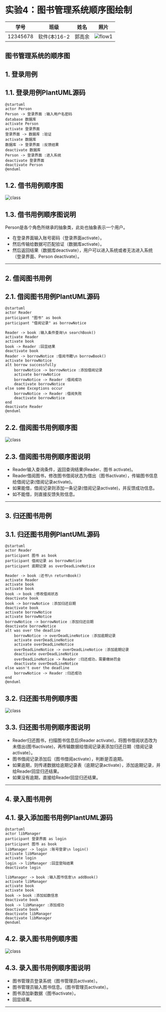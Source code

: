 # 实验4：图书管理系统顺序图绘制
|学号|班级|姓名|照片|
|:-------:|:-------------: | :----------:|:---:|
|12345678|软件(本)16-2|郭高余|![flow1](../myself.jpg)|

## 图书管理系统的顺序图

## 1. 登录用例
## 1.1. 登录用例PlantUML源码

``` sequence
@startuml
actor Person
Person -> 登录界面 :输入用户名密码
database 数据库
activate Person
activate 登录界面
登录界面 -> 数据库 :验证
activate 数据库
数据库 -> 登录界面 :反馈结果
deactivate 数据库
Person -> 登录界面 :进入系统
deactivate 登录界面
deactivate Person
@enduml
```

## 1.2. 借书用例顺序图
![class](login.png)

## 1.3. 借书用例顺序图说明
Person是各个角色所继承的抽象类，此处也抽象表示一个用户。<br>
- 在登录界面输入账号密码（登录界面activate）。
- 然后传输给数据可匹配验证（数据库activate）。
- 然后返回结果（数据库deactivate），用户可以进入系统或者无法进入系统（登录界面、Person deactivate）。

***

## 2. 借阅图书用例
## 2.1. 借阅图书用例PlantUML源码

``` sequence
@startuml
actor Reader
participant "图书" as book
participant "借阅记录" as borrowNotice

Reader -> book :输入条件查询\n searchBook()
activate Reader
activate book
book -> Reader :回显结果
deactivate book
Reader -> borrowNotice :借阅书籍\n borrowBook()
activate borrowNotice
alt borrow successfully
    borrowNotice -> borrowNotice :添加借阅记录
    activate borrowNotice
    borrowNotice -> Reader :借阅成功
    deactivate borrowNotice
else some Exceptions occur
    borrowNotice -> Reader :借阅失败
    deactivate borrowNotice
end
deactivate Reader
@enduml
```

## 2.2. 借阅图书用例顺序图
![class](borrowBook.png)

## 2.3. 借阅图书用例顺序图说明
- Reader输入查询条件，返回查询结果(Reader、图书 activate)。
- Reader借阅图书，修改图书借阅状态为借出（图书activate），传输图书信息给借阅记录(借阅记录activate)。
- 如果能借，借阅记录则添加一条记录(借阅记录activate)，并反馈成功信息。
- 如不能借，则直接反馈失败信息。
***

## 3. 归还图书用例
## 3.1. 归还图书用例PlantUML源码

``` sequence
@startuml
actor Reader
participant 图书 as book
participant 借阅记录 as borrowNotice
participant 逾期记录 as overDeadLineNotice

Reader -> book :还书\n returnBook()
activate Reader
activate book
activate book
book -> book :修改借阅状态
deactivate book
book -> borrowNotice :添加归还日期
deactivate book
activate borrowNotice
activate borrowNotice
borrowNotice -> borrowNotice :添加归还日期
deactivate borrowNotice
alt was over the deadline
    borrowNotice -> overDeadLineNotice :添加逾期记录
    activate overDeadLineNotice
    activate overDeadLineNotice
    overDeadLineNotice -> overDeadLineNotice :添加逾期记录
    deactivate overDeadLineNotice
    overDeadLineNotice -> Reader :归还成功，需要缴纳罚金
    deactivate overDeadLineNotice
else wasn't over the deadline
    borrowNotice -> Reader :归还成功
end
@enduml
```

## 3.2. 归还图书用例顺序图
![class](returnBook.png)

## 3.3. 归还图书用例顺序图说明
- Reader归还图书，扫描图书信息后(Reader activate)，将图书借阅状态改为未借出(图书activate)，再传输数据给借阅记录表添加归还日期（借阅记录activate）。
- 图书借阅记录添加后（图书借阅activate），判断是否逾期。
- 如果逾期，则传递数据给逾期记录表（逾期记录activate），添加逾期记录，并给Reader回显归还结果。
- 如果没有逾期，直接给Reader回显归还结果。
***

## 4. 录入图书用例
## 4.1. 录入添加图书用例PlantUML源码

``` sequence
@startuml
actor libManager
participant 登录界面 as login
participant 图书 as book
libManager -> login :账号登录\n login()
activate libManager 
activate login
login -> libManager :回显登陆结果
deactivate login

libManager -> book :输入图书信息\n addBook()
activate libManager
activate book
activate book
book -> book :添加如数信息
deactivate book
book -> libManager :添加成功
deactivate book
deactivate libManager
deactivate libManager
@enduml
```

## 4.2. 录入图书用例顺序图
![class](addBook.png)

## 4.3. 录入图书用例顺序图说明
- 图书管理员登录系统（图书管理员activate）。
- 图书管理员输入图书信息。（图书管理员activate）。
- 图书添加新数据（图书activate）。
- 回显结果。
***